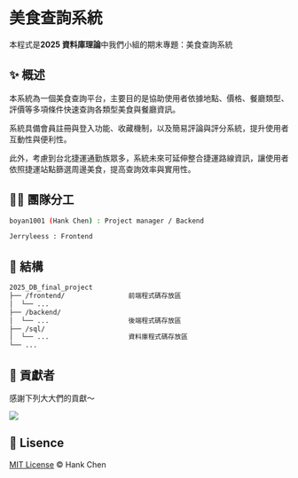 # 美食查詢系統
本程式是**2025 資料庫理論**中我們小組的期末專題：美食查詢系統  

## ✨ 概述  

本系統為一個美食查詢平台，主要目的是協助使用者依據地點、價格、餐廳類型、評價等多項條件快速查詢各類型美食與餐廳資訊。  
  
系統具備會員註冊與登入功能、收藏機制，以及簡易評論與評分系統，提升使用者互動性與便利性。  
  
此外，考慮到台北捷運通勤族眾多，系統未來可延伸整合捷運路線資訊，讓使用者依照捷運站點篩選周邊美食，提高查詢效率與實用性。  

## 🧑‍💻 團隊分工  
```sh
boyan1001 (Hank Chen) : Project manager / Backend

Jerryleess : Frontend 
```

## 🧱 結構

```sh
2025_DB_final_project
├── /frontend/                前端程式碼存放區
│  └── ...
├── /backend/
│  └── ...                    後端程式碼存放區
├── /sql/
│  └── ...                    資料庫程式碼存放區
└── ...
```  

## 💪 貢獻者
感謝下列大大們的貢獻～  
  
<a href="https://github.com/boyan1001/2025_DB_final_project/graphs/contributors">
  <img src="https://contrib.rocks/image?repo=boyan1001/2025_DB_final_project" />
</a>

## 🪪 Lisence  
[MIT License](LICENSE) © Hank Chen  
